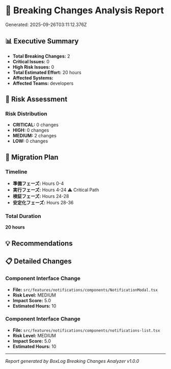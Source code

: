 
# 🔬 Breaking Changes Analysis Report

Generated: 2025-09-26T03:11:12.376Z

## 📊 Executive Summary

- **Total Breaking Changes:** 2
- **Critical Issues:** 0
- **High Risk Issues:** 0
- **Total Estimated Effort:** 20 hours
- **Affected Systems:** 
- **Affected Teams:** developers

## 🎯 Risk Assessment

### Risk Distribution
- **CRITICAL:** 0 changes
- **HIGH:** 0 changes
- **MEDIUM:** 2 changes
- **LOW:** 0 changes

## 📅 Migration Plan

### Timeline
- **準備フェーズ:** Hours 0-4
- **実行フェーズ:** Hours 4-24 ⚠️ Critical Path
- **検証フェーズ:** Hours 24-28
- **安定化フェーズ:** Hours 28-36

### Total Duration
**20 hours**

## 💡 Recommendations



## 📋 Detailed Changes


### Component Interface Change
- **File:** `src/features/notifications/components/NotificationModal.tsx`
- **Risk Level:** MEDIUM
- **Impact Score:** 5.0
- **Estimated Hours:** 10


### Component Interface Change
- **File:** `src/features/notifications/components/notifications-list.tsx`
- **Risk Level:** MEDIUM
- **Impact Score:** 5.0
- **Estimated Hours:** 10


---
*Report generated by BoxLog Breaking Changes Analyzer v1.0.0*
